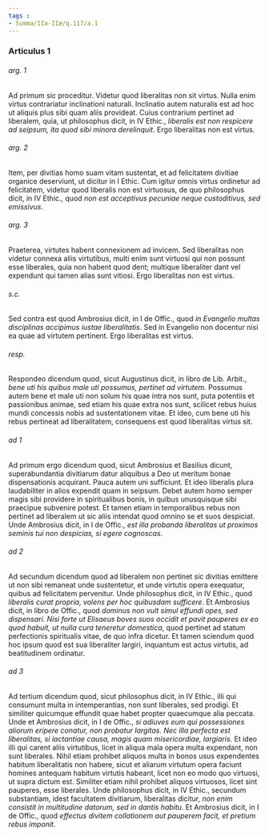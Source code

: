 ```yaml
---
tags : 
- Summa/IIa-IIæ/q.117/a.1
---
```


### Articulus 1

###### arg. 1
Ad primum sic proceditur. Videtur quod liberalitas non sit virtus. Nulla enim virtus contrariatur inclinationi naturali. Inclinatio autem naturalis est ad hoc ut aliquis plus sibi quam aliis provideat. Cuius contrarium pertinet ad liberalem, quia, ut philosophus dicit, in IV Ethic., *liberalis est non respicere ad seipsum, ita quod sibi minora derelinquit*. Ergo liberalitas non est virtus.

###### arg. 2
Item, per divitias homo suam vitam sustentat, et ad felicitatem divitiae organice deserviunt, ut dicitur in I Ethic. Cum igitur omnis virtus ordinetur ad felicitatem, videtur quod liberalis non est virtuosus, de quo philosophus dicit, in IV Ethic., quod *non est acceptivus pecuniae neque custoditivus, sed emissivus*.

###### arg. 3
Praeterea, virtutes habent connexionem ad invicem. Sed liberalitas non videtur connexa aliis virtutibus, multi enim sunt virtuosi qui non possunt esse liberales, quia non habent quod dent; multique liberaliter dant vel expendunt qui tamen alias sunt vitiosi. Ergo liberalitas non est virtus.

###### s.c.
Sed contra est quod Ambrosius dicit, in I de Offic., quod *in Evangelio multas disciplinas accipimus iustae liberalitatis*. Sed in Evangelio non docentur nisi ea quae ad virtutem pertinent. Ergo liberalitas est virtus.

###### resp.
Respondeo dicendum quod, sicut Augustinus dicit, in libro de Lib. Arbit., *bene uti his quibus male uti possumus, pertinet ad virtutem*. Possumus autem bene et male uti non solum his quae intra nos sunt, puta potentiis et passionibus animae, sed etiam his quae extra nos sunt, scilicet rebus huius mundi concessis nobis ad sustentationem vitae. Et ideo, cum bene uti his rebus pertineat ad liberalitatem, consequens est quod liberalitas virtus sit.

###### ad 1
Ad primum ergo dicendum quod, sicut Ambrosius et Basilius dicunt, superabundantia divitiarum datur aliquibus a Deo ut meritum bonae dispensationis acquirant. Pauca autem uni sufficiunt. Et ideo liberalis plura laudabiliter in alios expendit quam in seipsum. Debet autem homo semper magis sibi providere in spiritualibus bonis, in quibus unusquisque sibi praecipue subvenire potest. Et tamen etiam in temporalibus rebus non pertinet ad liberalem ut sic aliis intendat quod omnino se et suos despiciat. Unde Ambrosius dicit, in I de Offic., *est illa probanda liberalitas ut proximos seminis tui non despicias, si egere cognoscas*.

###### ad 2
Ad secundum dicendum quod ad liberalem non pertinet sic divitias emittere ut non sibi remaneat unde sustentetur, et unde virtutis opera exequatur, quibus ad felicitatem pervenitur. Unde philosophus dicit, in IV Ethic., quod *liberalis curat propria, volens per hoc quibusdam sufficere*. Et Ambrosius dicit, in libro de Offic., quod *dominus non vult simul effundi opes, sed dispensari. Nisi forte ut Elisaeus boves suos occidit et pavit pauperes ex eo quod habuit, ut nulla cura teneretur domestica*, quod pertinet ad statum perfectionis spiritualis vitae, de quo infra dicetur. Et tamen sciendum quod hoc ipsum quod est sua liberaliter largiri, inquantum est actus virtutis, ad beatitudinem ordinatur.

###### ad 3
Ad tertium dicendum quod, sicut philosophus dicit, in IV Ethic., illi qui consumunt multa in intemperantias, non sunt liberales, sed prodigi. Et similiter quicumque effundit quae habet propter quaecumque alia peccata. Unde et Ambrosius dicit, in I de Offic., *si adiuves eum qui possessiones aliorum eripere conatur, non probatur largitas. Nec illa perfecta est liberalitas, si iactantiae causa, magis quam misericordiae, largiaris*. Et ideo illi qui carent aliis virtutibus, licet in aliqua mala opera multa expendant, non sunt liberales. Nihil etiam prohibet aliquos multa in bonos usus expendentes habitum liberalitatis non habere, sicut et aliarum virtutum opera faciunt homines antequam habitum virtutis habeant, licet non eo modo quo virtuosi, ut supra dictum est. Similiter etiam nihil prohibet aliquos virtuosos, licet sint pauperes, esse liberales. Unde philosophus dicit, in IV Ethic., secundum substantiam, idest facultatem divitiarum, liberalitas dicitur, *non enim consistit in multitudine datorum, sed in dantis habitu*. Et Ambrosius dicit, in I de Offic., quod *effectus divitem collationem aut pauperem facit, et pretium rebus imponit*.

